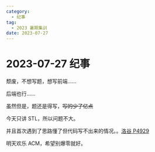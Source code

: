 ```yaml
---
category:
  - 纪事
tag:
  - 2023 暑期集训
date: 2023-07-27
---
```


# 2023-07-27 纪事

颓废，不想写题，想写前端……

后端也行……

<!-- more -->

虽然但是，题还是得写，~~写的少了亿点~~

今天只讲 STL，所以问题不大。

并且首次遇到了思路懂了但代码写不出来的情况。。[洛谷 P4929](https://www.luogu.com.cn/problem/P4929)

明天欢乐 ACM，希望别爆零就好。
